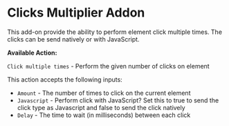 # Clicks Multiplier Addon

This add-on provide the ability to perform element click multiple times. The clicks can be send natively or with JavaScript. 

**Available Action:**

`Click multiple times` - Perform the given number of clicks on element

This action accepts the following inputs:

* `Amount` - The number of times to click on the current element
* `Javascript` - Perform click with JavaScript? Set this to true to send the click type as Javascript and false to send the click natively
* `Delay` - The time to wait \(in milliseconds\) between each click

